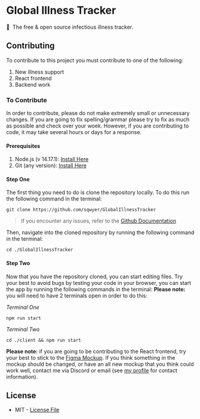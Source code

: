 # Global Illness Tracker
🦠‎‎‎‎‏‏‎ ‎‏‏‎ ‎‏‏‎The free & open source infectious illness tracker. 

## Contributing
To contribute to this project you must contribute to one of the following:
1. New illness support
2. React frontend
3. Backend work

### To Contribute
In order to contribute, please do not make extremely small or unnecessary changes. If you are going to fix spelling/grammar please try to fix as much as possible and check over your woek. However, if you are contributing to code, it may take several hours or days for a response.

#### Prerequisites
1. Node.js (v 14.17.1): [Install Here](https://nodejs.org/en/)
2. Git (any version): [Install Here](https://git-scm.com/book/en/v2/Getting-Started-Installing-Git)

#### Step One
The first thing you need to do is clone the repository locally. To do this run the following command in the terminal:
```
git clone https://github.com/sqwyer/GlobalIllnessTracker
```
> If you encounter any issues, refer to the [Github Documentation](https://docs.github.com/en/github/creating-cloning-and-archiving-repositories/cloning-a-repository-from-github/cloning-a-repository)

Then, navigate into the cloned repository by running the following command in the terminal:
```
cd ./GlobalIllnessTracker
```

#### Step Two
Now that you have the repository cloned, you can start editing files. Try your best to avoid bugs by testing your code in your browser, you can start the app by running the following commands in the terminal:
**Please note:** you will need to have 2 terminals open in order to do this:


*Terminal One*
```
npm run start
```
*Terminal Two*
```
cd ./client && npm run start
```

**Please note:** if you are going to be contributing to the React frontend, try your best to stick to the [Figma Mockup](https://www.figma.com/file/50nxnhjFgQfqKsCaIIQqiN/Global-Illness-Tracker?node-id=0%3A1). If you think something in the mockup should be changed, or have an all new mockup that you think could work well, contact me via Discord or email (see [my profile](https://github.com/sqwyer) for contact information).

## License
- MIT - [License File](https://github.com/sqwyer/GloballIllnessTracker/blob/dev/LICENSE.md)